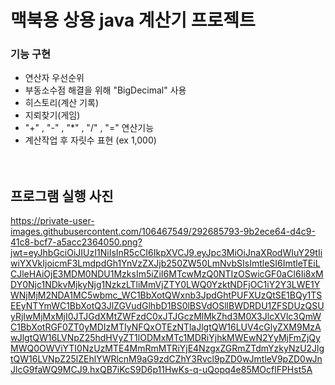 # 맥북용 상용 java 계산기 프로젝트 

### 기능 구현
- 연산자 우선순위 
- 부동소수점 해결을 위해 "BigDecimal" 사용
- 히스토리(계산 기록) 
- 지뢰찾기(게임)
- "+" , "-" , "*" , "/" , "=" 연산기능
- 계산작업 후 자릿수 표현 (ex 1,000)
<br><br><br>

## 프로그램 실행 사진
https://private-user-images.githubusercontent.com/106467549/292685793-9b2ece64-d4c9-41c8-bcf7-a5acc2364050.png?jwt=eyJhbGciOiJIUzI1NiIsInR5cCI6IkpXVCJ9.eyJpc3MiOiJnaXRodWIuY29tIiwiYXVkIjoicmF3LmdpdGh1YnVzZXJjb250ZW50LmNvbSIsImtleSI6ImtleTEiLCJleHAiOjE3MDM0NDU1MzksIm5iZiI6MTcwMzQ0NTIzOSwicGF0aCI6Ii8xMDY0Njc1NDkvMjkyNjg1NzkzLTliMmVjZTY0LWQ0YzktNDFjOC1iY2Y3LWE1YWNjMjM2NDA1MC5wbmc_WC1BbXotQWxnb3JpdGhtPUFXUzQtSE1BQy1TSEEyNTYmWC1BbXotQ3JlZGVudGlhbD1BS0lBSVdOSllBWDRDU1ZFSDUzQSUyRjIwMjMxMjI0JTJGdXMtZWFzdC0xJTJGczMlMkZhd3M0X3JlcXVlc3QmWC1BbXotRGF0ZT0yMDIzMTIyNFQxOTEzNTlaJlgtQW16LUV4cGlyZXM9MzAwJlgtQW16LVNpZ25hdHVyZT1lODMxMTc1MDRiYjhkMWEwN2YyMjFmZjQyMWQ0OWViYTI0NzUzMTE4MmRmMTRiYjE4NzgxZGRmZTdmYzkyNzU2JlgtQW16LVNpZ25lZEhlYWRlcnM9aG9zdCZhY3Rvcl9pZD0wJmtleV9pZD0wJnJlcG9faWQ9MCJ9.hxQB7iKcS9D6p11HwKs-q-uQopq4e85MOcflFPHst5A
